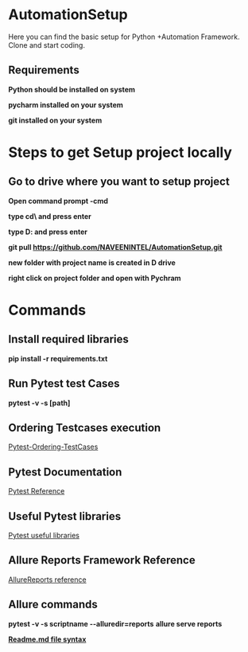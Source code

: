 # AutomationSetup
Here you can find the basic setup for Python +Automation Framework. Clone and start coding.

## Requirements

**Python should be installed on system**

**pycharm installed on your system**

**git installed on your system**

# Steps to get Setup project locally

## Go to drive where you want to setup project

**Open command prompt -cmd**

**type cd\ and press enter**

**type D: and press enter**

**git pull https://github.com/NAVEENINTEL/AutomationSetup.git**

**new folder with project name is created in D drive**

**right click on project folder and open with Pychram**

# Commands

## Install required libraries
**pip install -r requirements.txt**

## Run Pytest test Cases
**pytest -v -s [path]**

## Ordering Testcases execution
[Pytest-Ordering-TestCases](https://pytest-ordering.readthedocs.io/en/develop/ "Pytest ordering")

## Pytest Documentation
[Pytest Reference](https://docs.pytest.org/en/6.2.x/contents.html "Pytest ref")

## Useful Pytest libraries
[Pytest useful libraries](https://miguendes.me/7-pytest-features-and-plugins-that-will-save-you-tons-of-time "Pytest useful ref")


## Allure Reports Framework Reference
[AllureReports reference](https://docs.qameta.io/allure/ "Allure Reports Ref")

## Allure commands
**pytest -v -s scriptname --alluredir=reports**
**allure serve reports**


**[Readme.md file syntax](https://medium.com/@saumya.ranjan/how-to-write-a-readme-md-file-markdown-file-20cb7cbcd6f "Readme.md syntax")**



